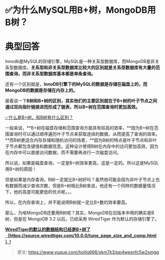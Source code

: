 # ✅为什么MySQL用B+树，MongoDB用B树？

# 典型回答


Innodb是MySQL的存储引擎，MySQL是一种关系型数据库，而MongoDB是非关系型数据库。**关系型和非关系型数据库比较大的区别就是关系型数据库有大量的范围查询，而非关系型数据库基本都是单条查询。**



还有一个区别就是，**InnoDB引擎下的MySQL的数据是存储在磁盘上的，而MongoDB的数据是存储在内存上的。**



接着说一下**B树和B+树的区别，其实他们的主要区别就在于B+树的叶子节点之间通过双向指针链接进而形成了链表，所以B+树在范围查询时更加高效。**



[✅什么是B+树，和B树有什么区别？](https://www.yuque.com/hollis666/xkm7k3/bb5ldw8odm5gik4p)



一般来说，**B+树在磁盘存储和范围查询方面具有较高的效率，**因为B+树在范围查询时可以通过顺序遍历叶子节点来获取连续的数据，从而提高了查询的效率。**而B树更适合内存存储和随机访问的场景，**因为B树的特点是叶子节点和非叶子节点都包含键值和数据信息。这种设计使得B树在内存中的访问更加高效，因为在内存中可以直接访问数据，而不需要再进行一次磁盘访问。



所以说，如果是磁盘查询，一定是B+树效率更高，这是一定的。所以这是MySQL用B+树的原因！



但是如果是内存查询，B树一定就比B+树好吗？虽然他可能会因为非叶子节点上也有数据而减少查询次数，但是B+树相比B树来说，他还有一个同样的数据量情况下，他的高度可能更低的优点呢。。。



所以，在内存查询上，并不能说明B树就一定比B+数的效率要高。



那么，为啥MongoDB还要用B树呢？其实，MongoDB在旧版本中用的确实是B树，但是在 MongoDB 3.2 以后，已经采用 WiredTiger 作为默认的存储引擎了。



**<u>WiredTiger的默认的数据结构已经是B+树了 （</u>**[**<u>https://source.wiredtiger.com/10.0.0/tune_page_size_and_comp.html</u>**](https://source.wiredtiger.com/10.0.0/tune_page_size_and_comp.html)**<u> ）!</u>**









> 原文: <https://www.yuque.com/hollis666/xkm7k3/pp4wesnfc5w2smgg>